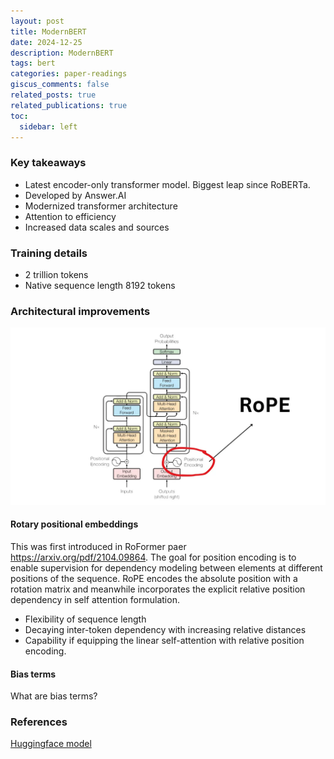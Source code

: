 ```yaml
---
layout: post
title: ModernBERT
date: 2024-12-25
description: ModernBERT
tags: bert
categories: paper-readings
giscus_comments: false
related_posts: true
related_publications: true
toc:
  sidebar: left
---
```


### Key takeaways
- Latest encoder-only transformer model. Biggest leap since RoBERTa.
- Developed by Answer.AI 
- Modernized transformer architecture
- Attention to efficiency
- Increased data scales and sources



### Training details

- 2 trillion tokens
- Native sequence length 8192 tokens

### Architectural improvements

![alt text](positional_encoding.png)

#### Rotary positional embeddings
This was first introduced in RoFormer paer https://arxiv.org/pdf/2104.09864. The goal for position encoding is to enable supervision for dependency modeling between elements at different positions of the sequence.
RoPE encodes the absolute position with a rotation matrix and meanwhile incorporates the explicit relative position dependency in self attention formulation. 
- Flexibility of sequence length
- Decaying inter-token dependency with increasing relative distances
- Capability if equipping the linear self-attention with relative position encoding. 



#### Bias terms
What are bias terms?

### References
[Huggingface model](https://huggingface.co/docs/transformers/main/en/model_doc/modernbert)


